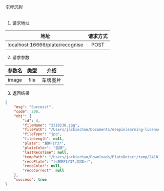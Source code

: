 ###### 车牌识别

1. 请求地址

|              地址               | 请求方式 |
| :-----------------------------: | :------: |
| localhost:16666/plate/recognise |   POST   |

2. 请求参数

| 参数名 | 类型 |   介绍   |
| :----: | :--: | :------: |
| image  | file | 车牌图片 |

3. 返回结果

```json
{
    "msg": "Success!",
    "code": 200,
    "obj": {
        "id": 4,
        "fileName": "2310236.jpg",
        "filePath": "/Users/jackiechan/Documents/deepinlearning-licenseplate/uploads/2310236.jpg",
        "fileType": "jpg",
        "fileLength": null,
        "plate": "冀RF1Y37",
        "plateColor": "蓝牌",
        "lastRecoTime": null,
        "tempPath": "/Users/jackiechan/Downloads/PlateDetect/temp/241012145455547/",
        "recoPlate": "[<冀RF1Y37,蓝牌>]",
        "recoColor": null,
        "recoCorrect": null
    },
    "success": true
}
```

